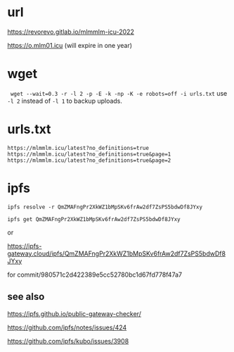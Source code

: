 # url
https://revorevo.gitlab.io/mlmmlm-icu-2022

https://o.mlm01.icu 
(will expire in one year)

# wget
` wget --wait=0.3 -r -l 2 -p -E -k -np -K -e robots=off -i urls.txt`
use `-l 2` instead of `-l 1` to backup uploads.
# urls.txt
```
https://mlmmlm.icu/latest?no_definitions=true
https://mlmmlm.icu/latest?no_definitions=true&page=1
https://mlmmlm.icu/latest?no_definitions=true&page=2

```
# ipfs

`ipfs resolve -r QmZMAFngPr2XkWZ1bMpSKv6frAw2df7ZsPS5bdwDf8JYxy`


`ipfs get QmZMAFngPr2XkWZ1bMpSKv6frAw2df7ZsPS5bdwDf8JYxy`


or

https://ipfs-gateway.cloud/ipfs/QmZMAFngPr2XkWZ1bMpSKv6frAw2df7ZsPS5bdwDf8JYxy

for commit/980571c2d422389e5cc52780bc1d67fd778f47a7

## see also

https://ipfs.github.io/public-gateway-checker/

https://github.com/ipfs/notes/issues/424

https://github.com/ipfs/kubo/issues/3908

